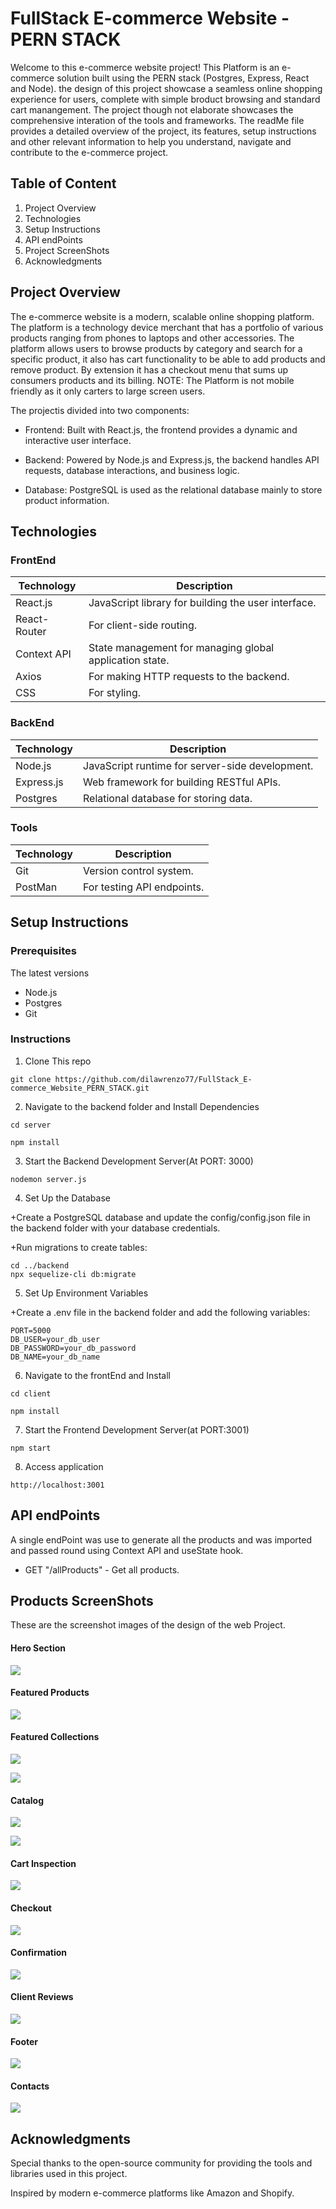 # FullStack E-commerce Website - PERN STACK
Welcome to this e-commerce website project! This Platform is an e-commerce solution built using the PERN stack
(Postgres, Express, React and Node). the design of this project showcase a seamless online shopping experience for users, complete with simple broduct browsing and standard cart manangement.
The project though not elaborate showcases the comprehensive interation of the tools and frameworks.
The readMe file provides a detailed overview of the project, its features, setup instructions and other relevant information to help you understand, navigate and contribute to the e-commerce project. 


## Table of Content
1. Project Overview
2. Technologies
3. Setup Instructions
4. API endPoints
5. Project ScreenShots
6. Acknowledgments


## Project Overview 
The e-commerce website is a modern, scalable online shopping platform. The platform is a technology device merchant that has a portfolio of various products ranging from phones to laptops and other accessories. 
The platform allows users to browse products by category and search for a specific product, it also has cart functionality to be able to add products and remove product. By extension it has a checkout menu that sums up consumers products and its billing.
NOTE: The Platform is not mobile friendly as it only carters to large screen users.

The projectis divided into two components:
+ Frontend: Built with React.js, the frontend provides a dynamic and interactive user interface.
+ Backend: Powered by Node.js and Express.js, the backend handles API requests, database interactions, and business logic.

+ Database: PostgreSQL is used as the relational database mainly to store product information.

## Technologies
### FrontEnd

| Technology   | Description |
| ------------ | ----------- |
| React.js  | JavaScript library for building the user interface.   |
| React-Router | For client-side routing.     |
| Context API    | State management for managing global application state.   |
| Axios    | For making HTTP requests to the backend.   |
| CSS   | For styling.   |

### BackEnd

| Technology   | Description |
| ------------ | ----------- |
| Node.js  | JavaScript runtime for server-side development.  |
| Express.js | Web framework for building RESTful APIs.  |
| Postgres    |  Relational database for storing data.  |

### Tools

| Technology   | Description |
| ------------ | ----------- |
| Git | Version control system.  |
| PostMan |  For testing API endpoints. |


## Setup Instructions
### Prerequisites
The latest versions
+ Node.js
+ Postgres
+ Git

### Instructions
1. Clone This repo
```
git clone https://github.com/dilawrenzo77/FullStack_E-commerce_Website_PERN_STACK.git
```
2. Navigate to the backend folder and Install Dependencies
```
cd server

npm install
```
3. Start the Backend Development Server(At PORT: 3000)
```
nodemon server.js
```
4. Set Up the Database

+Create a PostgreSQL database and update the config/config.json file in the backend folder with your database credentials.

+Run migrations to create tables:
```
cd ../backend
npx sequelize-cli db:migrate
```
5. Set Up Environment Variables

+Create a .env file in the backend folder and add the following variables:
```
PORT=5000
DB_USER=your_db_user
DB_PASSWORD=your_db_password
DB_NAME=your_db_name
```
6. Navigate to the frontEnd and Install 

```
cd client

npm install

```
7. Start the Frontend Development Server(at PORT:3001)
```
npm start
```
8. Access application
```
http://localhost:3001
```


## API endPoints
A single endPoint was use to generate all the products and was imported and passed round using Context API and useState hook.
+ GET "/allProducts" - Get all products.

## Products ScreenShots
These are the screenshot images of the design of the web Project.

#### Hero Section
![](Hero%20Section.PNG)

#### Featured Products
![](Featured%20products.PNG)

#### Featured Collections
![](Featured%20Collections.PNG)

![](Featured%20collections%202.PNG)

#### Catalog
![](catalog1.PNG)

![](catalog2.PNG)


#### Cart Inspection
![](cart%20inspection%20Section.PNG)

#### Checkout
![](checkout.PNG)

#### Confirmation
![](confirmation.PNG)

#### Client Reviews
![](client%20reviews.PNG)

#### Footer
![](footer%20section.PNG)

#### Contacts
![](contacts.PNG)

## Acknowledgments
Special thanks to the open-source community for providing the tools and libraries used in this project.

Inspired by modern e-commerce platforms like Amazon and Shopify.